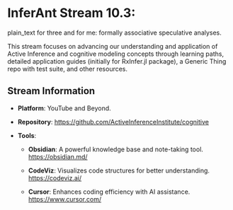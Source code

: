 # InferAnt Stream 10.3:

plain_text for three and for me: formally associative speculative analyses.

This stream focuses on advancing our understanding and application of Active Inference and cognitive modeling concepts through learning paths, detailed application guides (initially for RxInfer.jl package), a Generic Thing repo with test suite, and other resources.

## Stream Information

- **Platform**: YouTube and Beyond.

- **Repository**: <https://github.com/ActiveInferenceInstitute/cognitive>

- **Tools**:

  - **Obsidian**: A powerful knowledge base and note-taking tool. <https://obsidian.md/>

  - **CodeViz**: Visualizes code structures for better understanding. <https://codeviz.ai/>

  - **Cursor**: Enhances coding efficiency with AI assistance. <https://www.cursor.com/>

